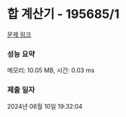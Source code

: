 # 합 계산기 - 195685/1 

[문제 링크](https://level.goorm.io/exam/195685/%ED%95%A9-%EA%B3%84%EC%82%B0%EA%B8%B0/quiz/1) 

### 성능 요약

메모리: 10.05 MB, 시간: 0.03 ms

### 제출 일자

2024년 06월 10일 19:32:04

